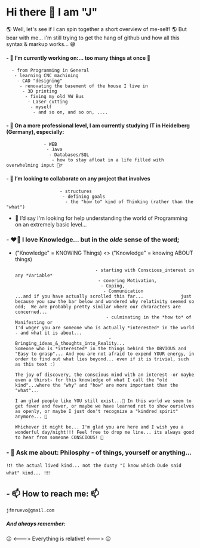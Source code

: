 # Hi there 👋 I am "J"

🌎 Well, let's see if I can spin together a short overview of me-self! 🌎
But bear with me... i'm still trying to get the hang of github und how all this syntax & markup works... 😅 


#### - 🔭 I’m currently working on:... too many things at once 🤪
        
      - from Programming in General
       - learning CNC machining
        - CAD "designing"
         - renovating the basement of the house I live in
          - 3D printing
           - fixing my old VW Bus
            - Laser cutting
             - myself
              - and so on, and so on, ....
   

#### - 🌱 On a more professional level, I am currently studying IT in Heidelberg (Germany), especially:
                        
                  - WEB
                   - Java
                    - Databases/SQL
                     - how to stay afloat in a life filled with overwhelming input 🧜‍♂️


#### - 👯 I’m looking to collaborate on any project that involves
                                
                        - structures
                         - defining goals
                          - the "how to" kind of Thinking (rather than the "what")


- 🤔 I’d say I'm looking for help understanding the world of Programming on an extremely basic level...

### -  ❤️‍🔥 I love Knowledge... but in the *olde* sense of the word;
- ("Knowledge" = KNOWING Things) <> ("Knowledge" = knowing ABOUT things)

                                    - starting with Conscious_interest in any *Variable*
                                     - covering Motivation,
                                      - Coping,
                                       - Communication                                                                                                                                                                                                                                                                                                          ...and if you have actually scrolled this far...              just because you saw the bar below and wondered why relativity seemed so odd;  We are probably pretty similar where our chraracters are concerned...
                                        - culminating in the *how to* of Manifesting or                                                                                                                                                                                                                                                                                                                                                  I'd wager you are someone who is actually *interested* in the world - and what it is about...
                                         - Bringing_ideas_&_thoughts_into_Reality...                                                                                                                                                                                                                                                                                                                                                                 Someone who is *interested* in the things behind the OBVIOUS and "Easy to grasp"... And you are not afraid to expend YOUR energy, in order to find out what lies beyond... even if it is trivial, such as this text :)                                                                                     
                                                                                                                                                                                                                                                                                                                                                                                                                                                                The joy of discovery, the conscious mind with an interest -or maybe even a thirst- for this knowledge of what I call the "old kind"...where the "why" and "how" are more important than the "what"...                           
                                                                                                                                                                                                                                                                                                                                                                                                                                                                        I am glad people like YOU still exist...🥰 In this world we seem to get fewer and fewer, or maybe we have learned not to show ourselves as openly, or maybe I just don't recognize a "kindred spirit" anymore... 🤷
                                                                                                                                                                                                                                                                                                                                                                                                                                                                              Whichever it might be... I'm glad you are here and I wish you a wonderful day/night!!! Feel free to drop me line... its always good to hear from someone CONSCIOUS! 🥰     
  
### - 💬 Ask me about: Philosphy - of things, yourself or anything...  
    !❗! the actual lived kind... not the dusty "I know which Dude said what" kind... !❗!


## - 📫 How to reach me: 📫 
    jfmruevo@gmail.com 

##### And always remember:
😉 <---> Everything is relative! <---> 😉

